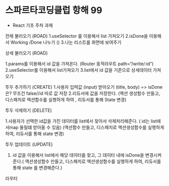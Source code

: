 # 스파르타코딩클럽 항해 99 

- React 기초 주차 과제


전체 불러오기 (ROAD)
1.useSelector 를 이용해서 list 가져오기
2.isDone을 이용해서 Working /Done 나누기  ()
3.나눈 리스트를 화면에 보여주기

상세 불러오기 (ROAD)

1.params를 이용해서 id 값을 가져온다. (Router 동적라우트 path=“/write/:id”)
2.useSelector를 이용해서 list가져오기
3.list에서 id 값을 기준으로 상세데이터 가져오기


투두 추가하기 (CREATE)
1.사용자 입력값 (input) 받아오기 (title, body)	 => isDone은? 	무조건 false//id 따로 값 저장
2.리듀서에 값을 저장한다. (액션 생성함수 만들고, 디스패치로 액션함수를 실행하게 하여 , 리듀서를 통해 State 변경)

투두 삭제하기 (DELETE)

1.사용자가 선택한 id값을 가진 데이터를 list에서 찾아서 삭제처리해준다. ( id는 list에서map 돌릴떄 받아올 수 있음) (액션함수 만들고, 디스패치로 액션생성함수를 실행하게 하여, 리듀서를 통해 state 변경)


투두 업데이트 (UPDATE)

1. id 값을 이용해서 list에서 해당 데이터를 찾고, 그 데이터 내에 isDone을 변경시켜준다.( 액션생성함수 만들고, 디스패치로 액션생성함수를 실행하게 하여, 리듀서를 통해 state 를 변경해준다.)





라우터